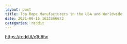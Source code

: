 ```yaml
--- 
layout: post 
title: Top Rope Manufacturers in the USA and Worldwide 
date: 2021-06-16 1623866672 
categories: reddit 
--- 
```

https://redd.it/o1b6hx